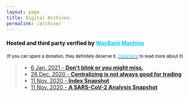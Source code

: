 ```yaml
---
layout: page
title: Digital Archives
permalink: /archive/
---
```


<div>
<h4><span style="color: #000000;">Hosted&nbsp;and&nbsp;third&nbsp;party&nbsp;verified&nbsp;by <span style="color: #00ccff;"><strong><span style="text-decoration: underline;"><a style="color: #00ccff; text-decoration: underline;" href="https://web.archive.org">WayBack&nbsp;Machine</a></span></strong></span></span></h4>
</div>
<p><span style="font-size: 0.8em; color: #000000;">(If you can spare a donation, they definitely deserve it. <a style="color: #000000;" href="https://archive.org/donate/" target="_blank" rel="noopener"><span style="color: #00ccff;">Click here</span></a> to read more about it)</span></p>

> - [6 Jan. 2021 - **Don't blink or you might miss.**]([http://placeholder](https://web.archive.org/web/20210106075711/https://blog.tulpas.dev//2020/Dont-blink-or-you-might-miss-it/))
> - [26 Dec. 2020 - **Centralizing is not always good for trading**](http://placeholder)
> - [11 Nov. 2020 - **Index Snapshot**](https://web.archive.org/web/20201111013927/https://blog.tulpas.dev)
> - [11 Nov. 2020 - **A SARS-CoV-2 Analysis Snapshot**](https://web.archive.org/web/20201111013754/https://blog.tulpas.dev/2020/SARS-CoV-2-Analysis/)